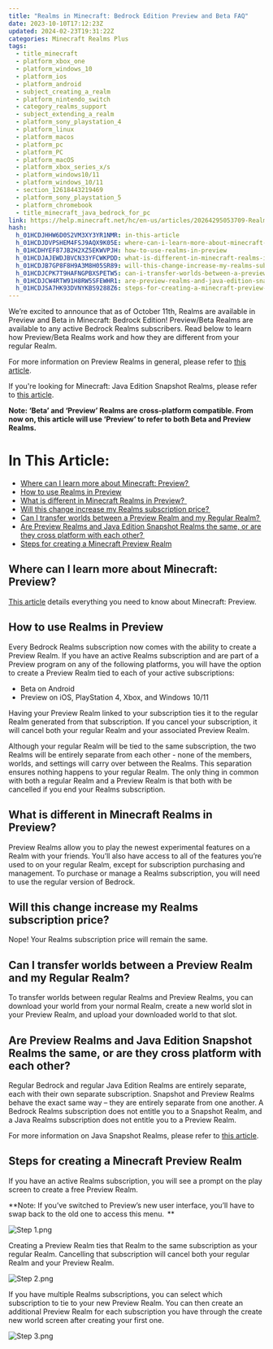 ```yaml
---
title: "Realms in Minecraft: Bedrock Edition Preview and Beta FAQ"
date: 2023-10-10T17:12:23Z
updated: 2024-02-23T19:31:22Z
categories: Minecraft Realms Plus
tags:
  - title_minecraft
  - platform_xbox_one
  - platform_windows_10
  - platform_ios
  - platform_android
  - subject_creating_a_realm
  - platform_nintendo_switch
  - category_realms_support
  - subject_extending_a_realm
  - platform_sony_playstation_4
  - platform_linux
  - platform_macos
  - platform_pc
  - platform_PC
  - platform_macOS
  - platform_xbox_series_x/s
  - platform_windows10/11
  - platform_windows_10/11
  - section_12618443219469
  - platform_sony_playstation_5
  - platform_chromebook
  - title_minecraft_java_bedrock_for_pc
link: https://help.minecraft.net/hc/en-us/articles/20264295053709-Realms-in-Minecraft-Bedrock-Edition-Preview-and-Beta-FAQ
hash:
  h_01HCDJHHW6D0S2VM3XY3YR1NMR: in-this-article
  h_01HCDJDVPSHEM4FSJ9AQX9K05E: where-can-i-learn-more-about-minecraft-preview
  h_01HCDHYEF87JB2H2XZ5EKWVPJH: how-to-use-realms-in-preview
  h_01HCDJAJEWDJBVCN33YFCWKPDD: what-is-different-in-minecraft-realms-in-preview
  h_01HCDJB7GP8F8H9A3M8H05SR89: will-this-change-increase-my-realms-subscription-price
  h_01HCDJCPK7T9HAFNGPBXSPETW5: can-i-transfer-worlds-between-a-preview-realm-and-my-regular-realm
  h_01HCDJCW4RTW91H8RW5SFEWHR1: are-preview-realms-and-java-edition-snapshot-realms-the-same-or-are-they-cross-platform-with-each-other
  h_01HCDJSA7HK93DVNYKBS9288Z6: steps-for-creating-a-minecraft-preview-realm
---
```


We’re excited to announce that as of October 11th, Realms are available in Preview and Beta in Minecraft: Bedrock Edition! Preview/Beta Realms are available to any active Bedrock Realms subscribers. Read below to learn how Preview/Beta Realms work and how they are different from your regular Realm. 

For more information on Preview Realms in general, please refer to [this article](../Community-Guides/Minecraft-Preview-FAQ.md).

If you're looking for Minecraft: Java Edition Snapshot Realms, please refer to [this article](../Minecraft-Java-Edition-Technical/Realms-in-Minecraft-Java-Edition-Snapshot-FAQ.md).  

**Note: ‘Beta’ and ‘Preview’ Realms are cross-platform compatible. From now on, this article will use ‘Preview’ to refer to both Beta and Preview Realms.**

# In This Article:

- [Where can I learn more about Minecraft: Preview? ](#where-can-i-learn-more-about-minecraft-preview)
- [How to use Realms in Preview](#how-to-use-realms-in-preview)
- [What is different in Minecraft Realms in Preview?  ](#what-is-different-in-minecraft-realms-in-preview)
- [Will this change increase my Realms subscription price? ](#will-this-change-increase-my-realms-subscription-price)
- [Can I transfer worlds between a Preview Realm and my Regular Realm? ](#can-i-transfer-worlds-between-a-preview-realm-and-my-regular-realm)
- [Are Preview Realms and Java Edition Snapshot Realms the same, or are they cross platform with each other? ](#are-preview-realms-and-java-edition-snapshot-realms-the-same-or-are-they-cross-platform-with-each-other)
- [Steps for creating a Minecraft Preview Realm](#steps-for-creating-a-minecraft-preview-realm)

## Where can I learn more about Minecraft: Preview? 

[This article](../Community-Guides/Minecraft-Preview-FAQ.md) details everything you need to know about Minecraft: Preview. 

## How to use Realms in Preview

Every Bedrock Realms subscription now comes with the ability to create a Preview Realm. If you have an active Realms subscription and are part of a Preview program on any of the following platforms, you will have the option to create a Preview Realm tied to each of your active subscriptions: 

- Beta on Android  
- Preview on iOS, PlayStation 4, Xbox, and Windows  10/11

Having your Preview Realm linked to your subscription ties it to the regular Realm generated from that subscription. If you cancel your subscription, it will cancel both your regular Realm and your associated Preview Realm.   

Although your regular Realm will be tied to the same subscription, the two Realms will be entirely separate from each other - none of the members, worlds, and settings will carry over between the Realms. This separation ensures nothing happens to your regular Realm. The only thing in common with both a regular Realm and a Preview Realm is that both with be cancelled if you end your Realms subscription.

## What is different in Minecraft Realms in Preview?  

Preview Realms allow you to play the newest experimental features on a Realm with your friends. You’ll also have access to all of the features you’re used to on your regular Realm, except for subscription purchasing and management. To purchase or manage a Realms subscription, you will need to use the regular version of Bedrock.

## Will this change increase my Realms subscription price? 

Nope! Your Realms subscription price will remain the same.

## Can I transfer worlds between a Preview Realm and my Regular Realm? 

To transfer worlds between regular Realms and Preview Realms, you can download your world from your normal Realm, create a new world slot in your Preview Realm, and upload your downloaded world to that slot.

## Are Preview Realms and Java Edition Snapshot Realms the same, or are they cross platform with each other? 

Regular Bedrock and regular Java Edition Realms are entirely separate, each with their own separate subscription. Snapshot and Preview Realms behave the exact same way – they are entirely separate from one another. A Bedrock Realms subscription does not entitle you to a Snapshot Realm, and a Java Realms subscription does not entitle you to a Preview Realm.

For more information on Java Snapshot Realms, please refer to [this article](../Minecraft-Java-Edition-Technical/Realms-in-Minecraft-Java-Edition-Snapshot-FAQ.md).

## Steps for creating a Minecraft Preview Realm

If you have an active Realms subscription, you will see a prompt on the play screen to create a free Preview Realm.   

**Note: If you’ve switched to Preview’s new user interface, you’ll have to swap back to the old one to access this menu.  **

![Step 1.png](https://minecrafthelp.zendesk.com/hc/article_attachments/20271264795533)

Creating a Preview Realm ties that Realm to the same subscription as your regular Realm. Cancelling that subscription will cancel both your regular Realm and your Preview Realm.   

![Step 2.png](https://minecrafthelp.zendesk.com/hc/article_attachments/20271223000845)

If you have multiple Realms subscriptions, you can select which subscription to tie to your new Preview Realm. You can then create an additional Preview Realm for each subscription you have through the create new world screen after creating your first one.   

![Step 3.png](https://minecrafthelp.zendesk.com/hc/article_attachments/20271223008909)
